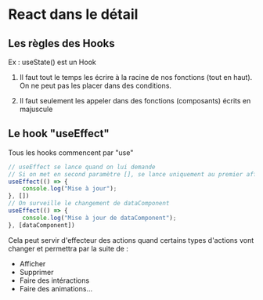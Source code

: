 # React dans le détail

## Les règles des Hooks
Ex : useState() est un Hook
1. Il faut tout le temps les écrire à la racine de nos fonctions (tout en haut). On ne peut pas les placer dans des conditions.

2. Il faut seulement les appeler dans des fonctions (composants) écrits en majuscule

## Le hook "useEffect"
Tous les hooks commencent par "use"
```js
// useEffect se lance quand on lui demande
// Si on met en second paramètre [], se lance uniquement au premier affichage
useEffect(() => {
    console.log("Mise à jour");
}, [])
// On surveille le changement de dataComponent
useEffect(() => {
    console.log("Mise à jour de dataComponent");
}, [dataComponent])
```
Cela peut servir d'effecteur des actions quand certains types d'actions vont changer et permettra par la suite de : 
- Afficher
- Supprimer
- Faire des intéractions
- Faire des animations...